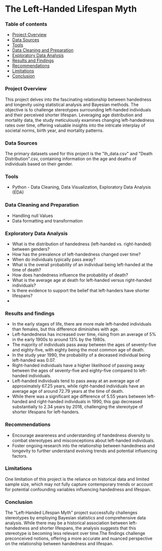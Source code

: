 # The Left-Handed Lifespan Myth


### Table of contents
   
   - [Project Overview](#project-overview)
   - [Data Sources](#data-sources)
   - [Tools](#tools)
   - [Data Cleaning and Preparation](#data-cleaning-and-preparation)
   - [Exploratory Data Analysis](#exploratory-data-analysis)
   - [Results and Findings](#results-and-findings)
   - [Recommendations](#recommendations)
   - [Limitations](#limitations)
   - [Conclusion](#conclusion)


### Project Overview

This project delves into the fascinating relationship between handedness and longevity using statistical analysis and Bayesian methods. The objective is to challenge stereotypes surrounding left-handed individuals and their perceived shorter lifespan. Leveraging age distribution and mortality data, the study meticulously examines changing left-handedness rates over time, offering valuable insights into the intricate interplay of societal norms, birth year, and mortality patterns.


### Data Sources
   The primary datasets used for this project is the "lh_data.csv" and "Death Distribution".csv, containing  information on the age and deaths of individuals based on their gender.


### Tools
    
   - Python - Data Cleaning, Data Visualization, Exploratory Data Analysis (EDA)
   


### Data Cleaning and Preparation 
    
   - Handling null Values
   - Data formatting and transformation
   


### Exploratory Data Analysis
- What is the distribution of handedness (left-handed vs. right-handed) between genders?
- How has the prevalence of left-handedness changed over time?
- When do individuals typically pass away?
- What is the overall probability of an individual being left-handed at the time of death?
- How does handedness influence the probability of death?
- What is the average age at death for left-handed versus right-handed individuals?
- Is there evidence to support the belief that left-handers have shorter lifespans?
- 

### Results and findings 

- In the early stages of life, there are more male left-handed individuals than females, but this difference diminishes with age.
- Left-handedness has increased over time, rising from an average of 5% in the early 1900s to around 13% by the 1980s.
- The majority of individuals pass away between the ages of seventy-five and eighty-five, with eighty being the most common age of death.
- In the study year 1990, the probability of a deceased individual being left-handed was 0.07.
- Right-handed individuals have a higher likelihood of passing away between the ages of seventy-five and eighty-five compared to left-handed individuals.
- Left-handed individuals tend to pass away at an average age of approximately 67.25 years, while right-handed individuals have an average age of around 72.79 years at the time of death.
- While there was a significant age difference of 5.55 years between left-handed and right-handed individuals in 1990, this gap decreased substantially to 2.34 years by 2018, challenging the stereotype of shorter lifespans for left-handers.



### Recommendations 

- Encourage awareness and understanding of handedness diversity to combat stereotypes and misconceptions about left-handed individuals.
- Foster ongoing research into the relationship between handedness and longevity to further understand evolving trends and potential influencing factors.


### Limitations

One limitation of this project is the reliance on historical data and limited sample size, which may not fully capture contemporary trends or account for potential confounding variables influencing handedness and lifespan.


### Conclusion 

The "Left-Handed Lifespan Myth" project successfully challenges stereotypes by employing Bayesian statistics and comprehensive data analysis. While there may be a historical association between left-handedness and shorter lifespans, the analysis suggests that this stereotype is becoming less relevant over time.The findings challenge preconceived notions, offering a more accurate and nuanced perspective on the relationship between handedness and lifespan.


